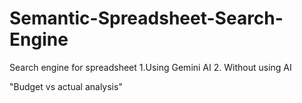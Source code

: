 # Semantic-Spreadsheet-Search-Engine
Search engine for spreadsheet 1.Using Gemini AI 2. Without using AI

"Budget vs actual analysis"
